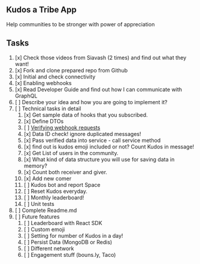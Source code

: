 ## Kudos a Tribe App
Help communities to be stronger with power of appreciation

## Tasks
1. [x] Check those videos from Siavash (2 times) and find out what they want!
2. [x] Fork and clone prepared repo from Github
3. [x] Initial and check connectivity
4. [x] Enabling webhooks
5. [x] Read Developer Guide and find out how I can communicate with GraphQL
6. [ ] Describe your idea and how you are going to implement it?
7. [ ] Technical tasks in detail
    1. [x] Get sample data of hooks that you subscribed.
    2. [x] Define DTOs
    3. [ ] [Verifying webhook requests](https://community.tribe.so/devhub/post/webhook-signing-secret-9pS6ddlaCNN6lot)
    4. [x] Data ID check! ignore duplicated messages!
    5. [x] Pass verified data into service - call service method
    6. [x] find out is kudos emoji included or not? Count Kudos in message!
    7. [x] Get List of users in the community.
    8. [x] What kind of data structure you will use for saving data in memory?
    9. [x] Count both receiver and giver.
    10. [x] Add new comer
    11. [ ] Kudos bot and report Space
    12. [ ] Reset Kudos everyday.
    13. [ ] Monthly leaderboard!
    14. [ ] Unit tests
8. [ ] Complete Readme.md
9. [ ] Future features 
   1. [ ] Leaderboard with React SDK
   2. [ ] Custom emoji
   3. [ ] Setting for number of Kudos in a day!
   4. [ ] Persist Data (MongoDB or Redis)
   5. [ ] Different network
   6. [ ] Engagement stuff (bouns.ly, Taco)
